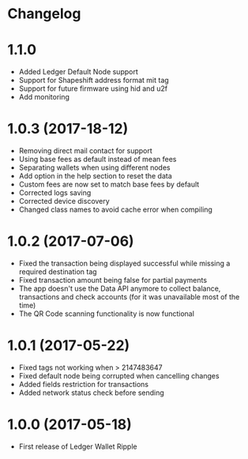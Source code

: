 # Changelog
1.1.0
==================
- Added Ledger Default Node support
- Support for Shapeshift address format mit tag
- Support for future firmware using hid and u2f
- Add monitoring

1.0.3 (2017-18-12)
==================
- Removing direct mail contact for support
- Using base fees as default instead of mean fees
- Separating wallets when using different nodes
- Add option in the help section to reset the data
- Custom fees are now set to match base fees by default
- Corrected logs saving
- Corrected device discovery
- Changed class names to avoid cache error when compiling

1.0.2 (2017-07-06)
==================
- Fixed the transaction being displayed successful while missing a required destination tag
- Fixed transaction amount being false for partial payments
- The app doesn't use the Data API anymore to collect balance, transactions and check accounts (for it was unavailable most of the time)
- The QR Code scanning functionality is now functional


1.0.1 (2017-05-22)
==================
- Fixed tags not working when > 2147483647
- Fixed default node being corrupted when cancelling changes
- Added fields restriction for transactions
- Added network status check before sending


1.0.0 (2017-05-18)
==================
- First release of Ledger Wallet Ripple
